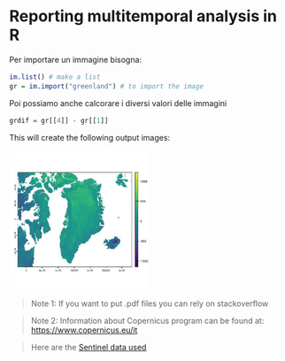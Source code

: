 # Reporting multitemporal analysis in R

Per importare un immagine bisogna:

``` r 
im.list() # make a list
gr = im.import("greenland") # to import the image
```

Poi possiamo anche calcorare i diversi valori delle immagini
``` r 
grdif = gr[[4]] - gr[[1]]
```

This will create the following output images:

<img src="../Pics/output.jpeg" width=50% />

> Note 1: If you want to put .pdf files you can rely on stackoverflow

> Note 2: Information about Copernicus program can be found at: https://www.copernicus.eu/it

> Here are the [Sentinel data used](https://dataspace.copernicus.eu/explore-data/data-collections/sentinel-data)
